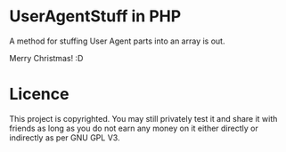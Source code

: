 UserAgentStuff in PHP
===================

A method for stuffing User Agent parts into an array is out.

Merry Christmas! :D

# Licence 

This project is copyrighted. You may still privately test it and share it with friends as long as you do not earn any money on it either directly or indirectly as per GNU GPL V3. 
